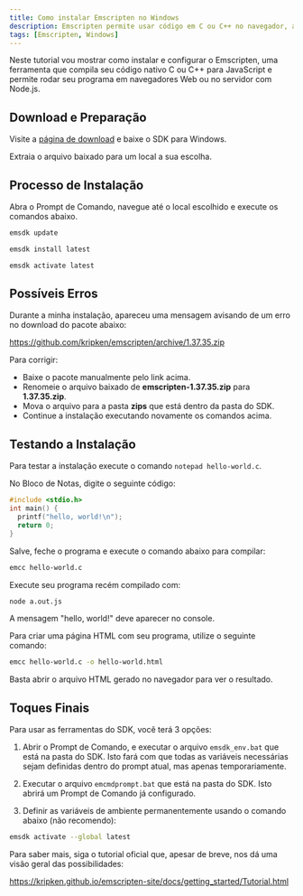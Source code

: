 ```yaml
---
title: Como instalar Emscripten no Windows
description: Emscripten permite usar código em C ou C++ no navegador, aprenda aqui como instalar no Windows
tags: [Emscripten, Windows]
---
```


Neste tutorial vou mostrar como instalar e configurar o Emscripten, uma ferramenta que compila seu código nativo C ou C++ para JavaScript e permite rodar seu programa em navegadores Web ou no servidor com Node.js.

## Download e Preparação

Visite a [página de download][1] e baixe o SDK para Windows.

Extraia o arquivo baixado para um local a sua escolha.

## Processo de Instalação

Abra o Prompt de Comando, navegue até o local escolhido e execute os comandos abaixo.

```bash
emsdk update

emsdk install latest

emsdk activate latest
```

## Possíveis Erros

Durante a minha instalação, apareceu uma mensagem avisando de um erro no download do pacote abaixo:

https://github.com/kripken/emscripten/archive/1.37.35.zip

Para corrigir:

- Baixe o pacote manualmente pelo link acima.
- Renomeie o arquivo baixado de **emscripten-1.37.35.zip** para **1.37.35.zip**.
- Mova o arquivo para a pasta **zips** que está dentro da pasta do SDK.
- Continue a instalação executando novamente os comandos acima.

## Testando a Instalação

Para testar a instalação execute o comando `notepad hello-world.c`.

No Bloco de Notas, digite o seguinte código:

```c
#include <stdio.h>
int main() {
  printf("hello, world!\n");
  return 0;
}
```

Salve, feche o programa e execute o comando abaixo para compilar:

```bash
emcc hello-world.c
```

Execute seu programa recém compilado com:

```bash
node a.out.js
```

A mensagem "hello, world!" deve aparecer no console.

Para criar uma página HTML com seu programa, utilize o seguinte comando:

```bash
emcc hello-world.c -o hello-world.html
```

Basta abrir o arquivo HTML gerado no navegador para ver o resultado.

## Toques Finais

Para usar as ferramentas do SDK, você terá 3 opções:

1. Abrir o Prompt de Comando, e executar o arquivo `emsdk_env.bat` que está na pasta do SDK. Isto fará com que todas as variáveis necessárias sejam definidas dentro do prompt atual, mas apenas temporariamente.

2. Executar o arquivo `emcmdprompt.bat` que está na pasta do SDK. Isto abrirá um Prompt de Comando já configurado.

3. Definir as variáveis de ambiente permanentemente usando o comando abaixo (não recomendo):

```bash
emsdk activate --global latest
```

Para saber mais, siga o tutorial oficial que, apesar de breve, nos dá uma visão geral das possibilidades:

https://kripken.github.io/emscripten-site/docs/getting_started/Tutorial.html

[1]: https://kripken.github.io/emscripten-site/docs/getting_started/downloads.html
